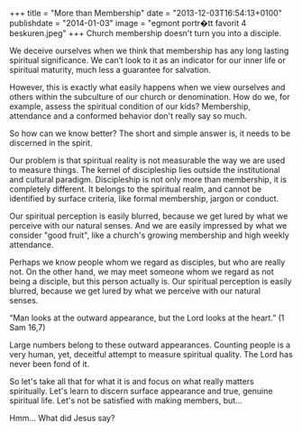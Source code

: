 +++
title = "More than Membership"
date = "2013-12-03T16:54:13+0100"
publishdate = "2014-01-03"
image = "egmont portr�tt favorit 4 beskuren.jpeg"
+++
Church membership doesn't turn you into a disciple. 

We deceive ourselves when we think that membership has any long lasting spiritual significance. We can’t look to it as an indicator for our inner life or spiritual maturity, much less a guarantee for salvation. 

However, this is exactly what easily happens when we view ourselves and others within the subculture of our church or denomination. How do we, for example, assess the spiritual condition of our kids? Membership, attendance and a conformed behavior don't really say so much. 

So how can we know better? The short and simple answer is, it needs to be discerned in the spirit.  

Our problem is that spiritual reality is not measurable the way we are used to measure things. The kernel of discipleship lies outside the institutional and cultural paradigm. Discipleship is not only more than membership, it is completely different. It belongs to the spiritual realm, and cannot be identified by surface criteria, like formal membership, jargon or conduct. 

Our spiritual perception is easily blurred, because we get lured by what we perceive with our natural senses. And we are easily impressed by what we consider "good fruit", like a church's growing membership and high weekly attendance.

Perhaps we know people whom we regard as disciples, but who are really not. On the other hand, we may meet someone whom we regard as not being a disciple, but this person actually is. Our spiritual perception is easily blurred, because we get lured by what we perceive with our natural senses. 

“Man looks at the outward appearance, but the Lord looks at the heart.” (1 Sam 16,7)

Large numbers belong to these outward appearances. Counting people is a very human, yet, deceitful attempt to measure spiritual quality. The Lord has never been fond of it.

So let's take all that for what it is and focus on what really matters spiritually. Let's learn to discern surface appearance and true, genuine spiritual life. Let's not be satisfied with making members, but...

Hmm... What did Jesus say?
